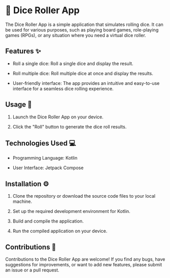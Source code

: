# 🎲 Dice Roller App

The Dice Roller App is a simple application that simulates rolling dice. It can be used for various purposes, such as playing board games, role-playing games (RPGs), or any situation where you need a virtual dice roller.

## Features ✨

- Roll a single dice: Roll a single dice and display the result.

- Roll multiple dice: Roll multiple dice at once and display the results.

- User-friendly interface: The app provides an intuitive and easy-to-use interface for a seamless dice rolling experience.

## Usage 🚀

1. Launch the Dice Roller App on your device.

2. Click the "Roll" button to generate the dice roll results.

## Technologies Used 💻

- Programming Language: Kotlin

- User Interface: Jetpack Compose

## Installation ⚙️

1. Clone the repository or download the source code files to your local machine.

2. Set up the required development environment for Kotlin.

3. Build and compile the application.

4. Run the compiled application on your device.

## Contributions 🤝

Contributions to the Dice Roller App are welcome! If you find any bugs, have suggestions for improvements, or want to add new features, please submit an issue or a pull request.
